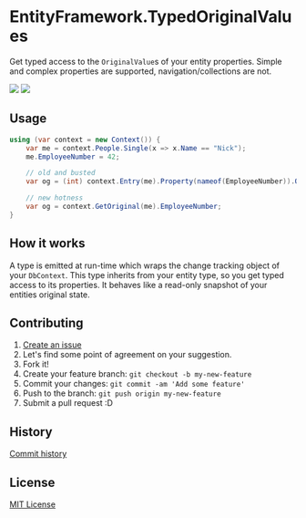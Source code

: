 # EntityFramework.TypedOriginalValues
Get typed access to the `OriginalValue`s of your entity properties. Simple and complex properties are supported, navigation/collections are not.

[![](https://img.shields.io/nuget/v/EntityFramework.TypedOriginalValues.svg)](https://www.nuget.org/packages/EntityFramework.TypedOriginalValues)
[![](https://img.shields.io/nuget/vpre/EntityFramework.TypedOriginalValues.svg)](https://www.nuget.org/packages/EntityFramework.TypedOriginalValues)

## Usage
```csharp
using (var context = new Context()) {
	var me = context.People.Single(x => x.Name == "Nick");
	me.EmployeeNumber = 42;

	// old and busted
	var og = (int) context.Entry(me).Property(nameof(EmployeeNumber)).OriginalValue;

	// new hotness
	var og = context.GetOriginal(me).EmployeeNumber;
}
```

## How it works
A type is emitted at run-time which wraps the change tracking object of your `DbContext`. This type inherits from your entity type, so you get typed access to its properties. It behaves like a read-only snapshot of your entities original state.

## Contributing

1. [Create an issue](https://github.com/NickStrupat/EntityFramework.TypedOriginalValues/issues/new)
2. Let's find some point of agreement on your suggestion.
3. Fork it!
4. Create your feature branch: `git checkout -b my-new-feature`
5. Commit your changes: `git commit -am 'Add some feature'`
6. Push to the branch: `git push origin my-new-feature`
7. Submit a pull request :D

## History

[Commit history](https://github.com/NickStrupat/EntityFramework.TypedOriginalValues/commits/master)

## License

[MIT License](https://github.com/NickStrupat/EntityFramework.TypedOriginalValues/blob/master/README.md)
